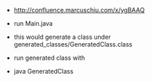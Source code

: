 - http://confluence.marcuschiu.com/x/ygBAAQ


- run Main.java
- this would generate a class under generated_classes/GeneratedClass.class
- run generated class with
- java GeneratedClass